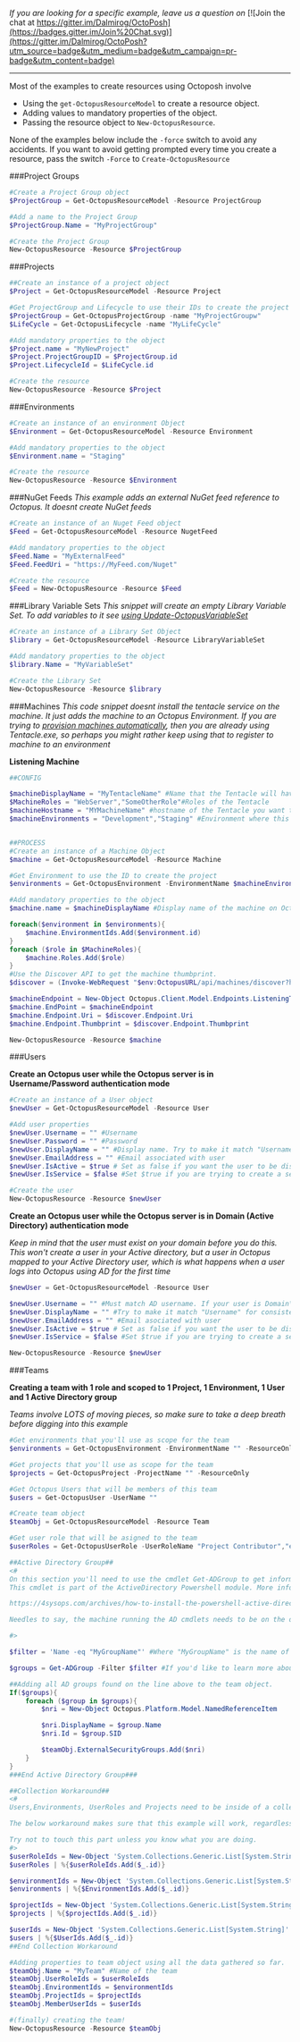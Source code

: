 *If you are looking for a specific example, leave us a question on* [![Join the chat at https://gitter.im/Dalmirog/OctoPosh](https://badges.gitter.im/Join%20Chat.svg)](https://gitter.im/Dalmirog/OctoPosh?utm_source=badge&utm_medium=badge&utm_campaign=pr-badge&utm_content=badge)

***

Most of the examples to create resources using Octoposh involve 
- Using the `get-OctopusResourceModel` to create a resource object.
- Adding values to mandatory properties of the object.
- Passing the resource object to `New-OctopusResource`.

None of the examples below include the `-force` switch to avoid any accidents. If you want to avoid getting prompted every time you create a resource, pass the switch `-Force` to `Create-OctopusResource`


###Project Groups
```Powershell
#Create a Project Group object
$ProjectGroup = Get-OctopusResourceModel -Resource ProjectGroup

#Add a name to the Project Group
$ProjectGroup.Name = "MyProjectGroup"

#Create the Project Group
New-OctopusResource -Resource $ProjectGroup
```

###Projects
```Powershell
##Create an instance of a project object
$Project = Get-OctopusResourceModel -Resource Project

#Get ProjectGroup and Lifecycle to use their IDs to create the project
$ProjectGroup = Get-OctopusProjectGroup -name "MyProjectGroupw"
$LifeCycle = Get-OctopusLifecycle -name "MyLifeCycle"

#Add mandatory properties to the object
$Project.name = "MyNewProject"
$Project.ProjectGroupID = $ProjectGroup.id
$Project.LifecycleId = $LifeCycle.id

#Create the resource
New-OctopusResource -Resource $Project
```

###Environments
```Powershell
#Create an instance of an environment Object
$Environment = Get-OctopusResourceModel -Resource Environment

#Add mandatory properties to the object
$Environment.name = "Staging"

#Create the resource
New-OctopusResource -Resource $Environment
```

###NuGet Feeds
*This example adds an external NuGet feed reference to Octopus. It doesnt create NuGet feeds*
```Powershell
#Create an instance of an Nuget Feed object
$Feed = Get-OctopusResourceModel -Resource NugetFeed

#Add mandatory properties to the object
$Feed.Name = "MyExternalFeed"
$Feed.FeedUri = "https://MyFeed.com/Nuget"

#Create the resource
$Feed = New-OctopusResource -Resource $Feed
```

###Library Variable Sets
*This snippet will create an empty Library Variable Set. To add variables to it see [using Update-OctopusVariableSet](https://github.com/Dalmirog/OctoPosh/wiki/Modifying-Variable-Sets)*
```Powershell
#Create an instance of a Library Set Object
$library = Get-OctopusResourceModel -Resource LibraryVariableSet

#Add mandatory properties to the object
$library.Name = "MyVariableSet"

#Create the Library Set
New-OctopusResource -Resource $library
```

###Machines
*This code snippet doesnt install the tentacle service on the machine. It just adds the machine to an Octopus Environment. If you are trying to [provision machines automatically](http://docs.octopusdeploy.com/display/OD/Automating+Tentacle+installation), then you are already using Tentacle.exe, so perhaps you might rather keep using that to register to machine to an environment*

**Listening Machine**
```Powershell
##CONFIG

$machineDisplayName = "MyTentacleName" #Name that the Tentacle will have in Octopus
$MachineRoles = "WebServer","SomeOtherRole"#Roles of the Tentacle
$machineHostname = "MYMachineName" #hostname of the Tentacle you want to add. This can either be the ComputerName of the IP address of the Tentacle machine.
$machineEnvironments = "Development","Staging" #Environment where this machine will be registered


##PROCESS
#Create an instance of a Machine Object
$machine = Get-OctopusResourceModel -Resource Machine

#Get Environment to use the ID to create the project
$environments = Get-OctopusEnvironment -EnvironmentName $machineEnvironments -ResourceOnly

#Add mandatory properties to the object
$machine.name = $machineDisplayName #Display name of the machine on Octopus

foreach($environment in $environments){
    $machine.EnvironmentIds.Add($environment.id)
}
foreach ($role in $MachineRoles){
    $machine.Roles.Add($role)    
}
#Use the Discover API to get the machine thumbprint.
$discover = (Invoke-WebRequest "$env:OctopusURL/api/machines/discover?host=$machineHostname&type=TentaclePassive" -Headers (New-OctopusConnection).header).content | ConvertFrom-Json

$machineEndpoint = New-Object Octopus.Client.Model.Endpoints.ListeningTentacleEndpointResource
$machine.EndPoint = $machineEndpoint
$machine.Endpoint.Uri = $discover.Endpoint.Uri
$machine.Endpoint.Thumbprint = $discover.Endpoint.Thumbprint

New-OctopusResource -Resource $machine
```

###Users

**Create an Octopus user while the Octopus server is in Username/Password authentication mode**
```Powershell
#Create an instance of a User object
$newUser = Get-OctopusResourceModel -Resource User

#Add user properties
$newUser.Username = "" #Username
$newUser.Password = "" #Password
$newUser.DisplayName = "" #Display name. Try to make it match "Username" for consistency
$newUser.EmailAddress = "" #Email associated with user
$newUser.IsActive = $true # Set as false if you want the user to be disabled as soon as you create it 
$newUser.IsService = $false #Set $true if you are trying to create a service account

#Create the user
New-OctopusResource -Resource $newUser
```

**Create an Octopus user while the Octopus server is in Domain (Active Directory) authentication mode**

*Keep in mind that the user must exist on your domain before you do this. This won't create a user in your Active directory, but a user in Octopus mapped to your Active Directory user, which is what happens when a user logs into Octopus using AD for the first time*
```Powershell
$newUser = Get-OctopusResourceModel -Resource User

$newUser.Username = "" #Must match AD username. If your user is Domain\John.Doe, put "John.Doe" on this field.
$newUser.DisplayName = "" #Try to make it match "Username" for consistency.
$newUser.EmailAddress = "" #Email asociated with user
$newUser.IsActive = $true # Set as false if you want the user to be disabled as soon as you create it 
$newUser.IsService = $false #Set $true if you are trying to create a service account

New-OctopusResource -Resource $newUser
```

###Teams

**Creating a team with 1 role and scoped to 1 Project, 1 Environment, 1 User and 1 Active Directory group**

*Teams involve LOTS of moving pieces, so make sure to take a deep breath before digging into this example*
```Powershell
#Get environments that you'll use as scope for the team
$environments = Get-OctopusEnvironment -EnvironmentName "" -ResourceOnly

#Get projects that you'll use as scope for the team
$projects = Get-OctopusProject -ProjectName "" -ResourceOnly

#Get Octopus Users that will be members of this team
$users = Get-OctopusUser -UserName ""

#Create team object
$teamObj = Get-OctopusResourceModel -Resource Team

#Get user role that will be asigned to the team
$userRoles = Get-OctopusUserRole -UserRoleName "Project Contributor","environment manager"

##Active Directory Group##
<#
On this section you'll need to use the cmdlet Get-ADGroup to get information about the AD group straight from Active Directory.
This cmdlet is part of the ActiveDirectory Powershell module. More info on how to get it on the link below:

https://4sysops.com/archives/how-to-install-the-powershell-active-directory-module/

Needles to say, the machine running the AD cmdlets needs to be on the domain.

#>

$filter = 'Name -eq "MyGroupName"' #Where "MyGroupName" is the name of the AD group. 

$groups = Get-ADGroup -Filter $filter #If you'd like to learn more about the Get-ADGroup cmdlet and how it works (for example to grab more than 1 group at a time), check the MS documentation: https://technet.microsoft.com/en-us/library/ee617196.aspx

##Adding all AD groups found on the line above to the team object.
If($groups){
    foreach ($group in $groups){
        $nri = New-Object Octopus.Platform.Model.NamedReferenceItem

        $nri.DisplayName = $group.Name
        $nri.Id = $group.SID

        $teamObj.ExternalSecurityGroups.Add($nri)
    }
}
###End Active Directory Group###

##Collection Workaround##
<#
Users,Environments, UserRoles and Projects need to be inside of a collection to be attached to the Team Object.

The below workaround makes sure that this example will work, regardless of the amount of Users(etc) that are gathered above.

Try not to touch this part unless you know what you are doing.
#>
$userRoleIds = New-Object 'System.Collections.Generic.List[System.String]'
$userRoles | %{$userRoleIds.Add($_.id)}

$environmentIds = New-Object 'System.Collections.Generic.List[System.String]'
$environments | %{$EnvironmentIds.Add($_.id)}

$projectIds = New-Object 'System.Collections.Generic.List[System.String]'
$projects | %{$projectIds.Add($_.id)}

$userIds = New-Object 'System.Collections.Generic.List[System.String]'
$users | %{$UserIds.Add($_.id)}
##End Collection Workaround

#Adding properties to team object using all the data gathered so far.
$teamObj.Name = "MyTeam" #Name of the team
$teamObj.UserRoleIds = $userRoleIds
$teamObj.EnvironmentIds = $environmentIds
$teamObj.ProjectIds = $projectIds
$teamObj.MemberUserIds = $userIds

#(finally) creating the team!
New-OctopusResource -Resource $teamObj
```